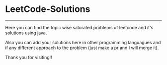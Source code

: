 # LeetCode-Solutions
-----

Here you can find the topic wise saturated problems of leetcode and it's solutions using java.

Also you can add your solutions here in other programming languagues and if any different approach to the problem (just make a pr and I will merge it).

Thank you for visiting!!
